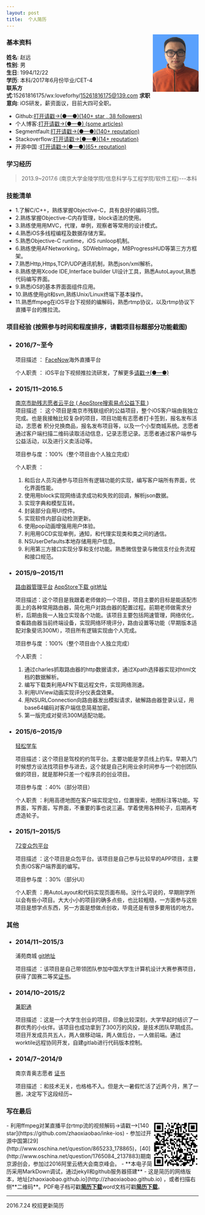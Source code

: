 ```yaml
---
layout: post
title:  个人简历
---                          
```


<img src="/img/1.jpg" align ="right" style="width:120px;height:150px;"/>               

### 基本资料                              
**姓名**: 赵远               
**性别**: 男               
**生日**: 1994/12/22               
**学历**: 本科/2017年6月份毕业/CET-4           
**联系方式**:15261816175/wx:loveforhy/15261816175@139.com
**求职意向**: iOS研发，薪资面议，目前大四可全职。             

- Github:[打开请戳->(●—●)(140+ star , 38 followers)](https://github.com/zhaoxiaobao)
- 个人博客:[打开请戳->(●—●) (some  articles)](https://github.com/zhaoxiaobao/dev-blog/tree/master/2016)
- Segmentfault:[打开请戳->(●—●)(140+  reputation)](https://segmentfault.com/u/zhaoyuan)
- Stackoverflow:[打开请戳->(●—●)(14+  reputation)](http://stackoverflow.com/users/6132641/yuan-zhao)
- 开源中国 :[打开请戳->(●—●)(65+  reputation)](http://my.oschina.net/zhaoxiaobao/home)

### 学习经历     

>2013.9~2017.6 (南京大学金陵学院/信息科学与工程学院/软件工程)---本科     

### 技能清单       

- 1.了解C/C++，熟练掌握Objective-C，具有良好的编码习惯。
- 2.熟练掌握Objective-C内存管理，block语法的使⽤。
- 3.熟练使⽤用MVC，代理，单例，观察者等常⽤的设计模式。
- 4.熟悉iOS多线程编程及数据存储方案。
- 5.熟悉Objective-C runtime，iOS runloop机制。
- 6.熟练使⽤AFNetworking，SDWebImage，MBProgressHUD等第三⽅方框架。
- 7.熟悉Http,Https,TCP/UDP通讯机制，熟悉json/xml解析。
- 8.熟练使用Xcode IDE,Interface builder UI设计工具，熟悉AutoLayout,熟悉代码编写界面。
- 9.熟悉iOS的基本界⾯面组件应⽤。
- 10.熟练使用git和svn,熟练Unix/Linux终端下基本操作。
- 11.熟悉ffmpeg在iOS平台下视频的编解码，熟悉rtmp协议，以及rtmp协议下直播平台的推拉流。     

### 项目经验 (按照参与时间和程度排序，请戳项目标题部分功能截图)

-  ### 2016/7~至今  

   项目描述 ： [FaceNow](/zp/facenow.html)海外直播平台

   个人职责 ： iOS平台下视频推拉流研发，了解更多[请戳->(●—●)](https://github.com/zhaoxiaobao/dev-blog/blob/master/2016/FaceNow总结.md)

-  ###  2015/11~2016.5

    [ 南京市助残志愿者云平台 ](/zp/app-njzc.html)  ([ AppStore搜索易点公益下载     ](https://itunes.apple.com/us/app/nan-jing-zhu-can-yun-ping-tai/id1079831240?l=zh&ls=1&mt=8))    
    项目描述 ：
    这个项目是南京市残联组织的公益项目，整个iOS客户端由我独立完成。也是我接触比较复杂的项目，项目功能有志愿者打卡签到，报名发布活动，志愿者   积分兑换商品，报名发布项目等，以及一个小型商城系统。志愿者通过客户端扫描二维码读取活动信息，记录志愿记录。志愿者通过客户端参与公益活动，以及进行义卖活动等。

    项目参与度 ：100%（整个项目由个人独立完成）

    个人职责 ：

      1. 和后台人员沟通参与项目所有逻辑功能的实现，编写客户端所有界面，优化界面性能。
      2. 使⽤用block实现网络请求成功和失败的回调，解析json数据。
      3. 实现字典和模型互转。
      4. 封装部分自用UI控件。
      5. 实现软件内部⾃动检测更新。
      6. 使⽤pop动画增强⽤用户体验。
      7. 利⽤用GCD实现单例，通知，和代理实现类和类之间的通信。
      8. NSUserDefaults本地存储⽤用户信息。
      9. 利用第三方接口实现分享和支付功能。熟悉微信登录与微信支付业务流程和接口规范。

-  ###  2015/9~2015/11

    [路由器管理平台](/zp/app-lygl.html)  [  AppStore下载  ](https://itunes.apple.com/us/app/lu-you-guan-li/id1061866839?l=zh&ls=1&mt=8)   [git地址](https://github.com/zhaoxiaobao/luyou-ios)

    项目描述：这个项目是我跟着老师做的一个项目，项目主要的目标是能适配市面上的各种常用路由器，简化用户对路由器的配置过程。前期老师做需求分析，后期由我一人独立实现各个功能。该项目主要包括网速管理，网络优化，查看路由器当前终端设备，实现网络环境评分，路由设置等功能（早期版本适配对象斐讯300M），项目所有逻辑实现由个人完成。

    项目参与度 ：100%（整个项目由个人独立完成）

    个人职责 ：

      1. 通过charles抓取路由器的http数据请求，通过Xpath选择器实现对html文档的数据解析。
      2. 编写下载类利用AFN下载远程文件，实现网络测速。
      3. 利用UIView动画实现评分仪表盘效果。
      4. 用NSURLConnection向路由器发出模拟请求，破解路由器登录认证，用base64编码对客户端信息简易加密。
      5. 第一版完成对斐讯300M适配功能。


- ### 2015/6~2015/9

    [ 轻松学车 ](/zp/app-qsxc.html)   

    项目描述：这个项目是驾校的约驾平台。主要功能是学员线上约车。早期入门时候想方设法找项目参与进去，这个就是自己利用业余时间参与一个初创团队做的项目，就是那种只差一个程序员的创业项目。

    项目参与度 ：40%（部分项目）

    个人职责 ：利用高德地图在客户端实现定位，位置搜索，地图标注等功能。写界面，写界面，写界面，不重要的事也说三遍。学着使用各种轮子，后期再考虑造轮子。


- ###  2015/1~2015/5

    [ 72变众包平台](/zp/app-72bian.html)  

    项目描述 ：这个项目是众包平台。该项目是自己参与比较早的APP项目，主要负责iOS客户端界面的编写。

    项目参与度 ：30%（部分UI）

    个人职责 ：用AutoLayout和代码实现页面布局。没什么可说的，早期刚学所以会有些小项目。大大小小的项目的确多点些，也比较粗糙，一方面参与这些项目是想学点东西，另一方面是想做点创收，毕竟还是有很多要用钱的地方。

### 其他

- ### 2014/11~2015/3

    浦苑商城  [git地址](https://github.com/zhaoxiaobao/puyshop)

    项目描述 ：该项目是自己带领团队参加中国大学生计算机设计大赛参赛项目，获得了国赛二等奖[证书](http://zhaoxiaobao.github.io/zp/app-other.html)。

-   ### 2014/10~2015/2

    [ 兼职通 ](http://baike.baidu.com/link?url=bgz7fUyWxZ8hwWFyz7EYBdxWP_CYwl8ckKegFGAN0XO1K7jU-ACq9AlTYXhdVq9p3nYsXNUqrbsma0tgF_9YQq)  

    项目描述 ：这是一个大学生创业的项目，印象比较深刻，大学早起时结识了一群优秀的小伙伴。该项目也成功拿到了300万的风投，是技术团队早期成员。项目开发成员共五人，两人做移动端，两人做后台，一人做前端。通过worktile远程协同开发，自建gitlab进行代码版本控制。

-  ### 2014/7~2014/9

   南京青奥志愿者 [证书](/zp/app-other.html)

   项目描述 ：和技术无关，也格格不入。但是大一暑假忙活了近两个月，黑了一圈，决定写下这段经历~

### 写在最后                             
<img src="/img/2.png" align ="right" style="width:120px;height:120px;"/>
- 利用ffmpeg对某直播平台rtmp流的视频解码->请戳-->[140 star](https://github.com/zhaoxiaobao/inke-ios)            
- 参加过开源中国第[29](http://www.oschina.net/question/865233_178865)，[40](http://www.oschina.net/question/1765084_2137883)期南京源创会，参加过2016阿里云栖大会南京峰会。             
- **本电子简历采用MarkDown调试，通过jekyll和github服务器搭建**              
- 这是简历的网络版本，地址[zhaoxiaobao.github.io](http://zhaoxiaobao.github.io) ，或者扫描右侧**二维码**。PDF电子档可戳<strong><a href="http://zhaoxiaobao.github.io/zp/%E4%B8%AA%E4%BA%BA%E7%AE%80%E5%8E%86.pdf" target="_blank">简历下载</a></strong>word文档可戳<strong><a href="http://zhaoxiaobao.github.io/zp/%E4%B8%AA%E4%BA%BA%E7%AE%80%E5%8E%86.docx" target="_blank">简历下载</a></strong>。   

---
2016.7.24 校招更新简历
